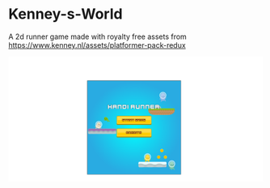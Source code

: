 # Kenney-s-World
A 2d runner game made with royalty free assets from https://www.kenney.nl/assets/platformer-pack-redux


![Alt text](/Screenshots/Main_Menu.png?raw=true "Main Menu")
